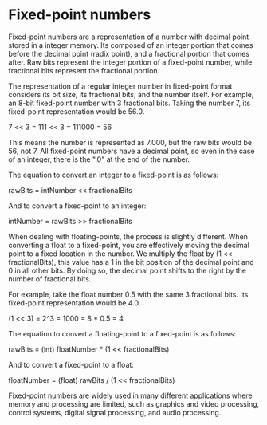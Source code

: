 # Fixed-point numbers


Fixed-point numbers are a representation of a number with decimal point stored in a integer memory. Its composed of an integer portion that comes before the decimal point (radix point), and a fractional portion that comes after. Raw bits represent the integer portion of a fixed-point number, while fractional bits represent the fractional portion.

The representation of a regular integer number in fixed-point format considers its bit size, its fractional bits, and the number itself. For example, an 8-bit fixed-point number with 3 fractional bits. Taking the number 7, its fixed-point representation would be 56.0.

7 << 3 = 111 << 3 = 111000 = 56

This means the number is represented as 7.000, but the raw bits would be 56, not 7. All fixed-point numbers have a decimal point, so even in the case of an integer, there is the ".0" at the end of the number.

The equation to convert an integer to a fixed-point is as follows:

rawBits = intNumber << fractionalBits

And to convert a fixed-point to an integer:

intNumber = rawBits >> fractionalBits

When dealing with floating-points, the process is slightly different. When converting a float to a fixed-point, you are effectively moving the decimal point to a fixed location in the number. We multiply the float by (1 << fractionalBits), this value has a 1 in the bit position of the decimal point and 0 in all other bits. By doing so, the decimal point shifts to the right by the number of fractional bits.

For example, take the float number 0.5 with the same 3 fractional bits. Its fixed-point representation would be 4.0.

(1 << 3) = 2^3 = 1000 = 8 * 0.5 = 4

The equation to convert a floating-point to a fixed-point is as follows:

rawBits = (int) floatNumber * (1 << fractionalBits)

And to convert a fixed-point to a float:

floatNumber = (float) rawBits / (1 << fractionalBits)

Fixed-point numbers are widely used in many different applications where memory and processing are limited, such as graphics and video processing, control systems, digital signal processing, and audio processing.
